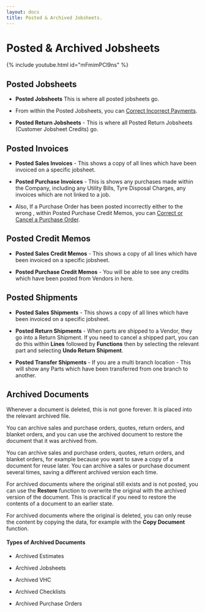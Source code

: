 ```yaml
---
layout: docs
title: Posted & Archived Jobsheets.
---
```


#   Posted & Archived Jobsheets 

{% include youtube.html id="mFmimPCl9ns" %}

##  Posted Jobsheets 

*   **Posted Jobsheets** This is where all posted jobsheets go. 
-   From within the Posted Jobsheets, you can [Correct Incorrect Payments](https://docs.garagehive.co.uk/docs/garagehive-jobsheets-incorrectpayment.html "Correct Incorrect Payments"). 

*   **Posted Return Jobsheets** - This is where all Posted Return Jobsheets (Customer Jobsheet Credits) go. 

##  Posted Invoices 

*   **Posted Sales Invoices** - This shows a copy of all lines which have been invoiced on a specific jobsheet. 

*   **Posted Purchase Invoices** - This is shows any purchases made within the Company, including any Utility Bills, Tyre Disposal Charges, any invoices which are not linked to a job. 

-   Also, If a Purchase Order has been posted incorrectly either to the wrong , within Posted Purchase Credit Memos, you can [Correct or Cancel a Purchase Order](https://docs.garagehive.co.uk/docs/garagehive-correct-or-cancel-a-purchase-order.html "Correct or Cancel a Purchase Order"). 

##  Posted Credit Memos 

*   **Posted Sales Credit Memos** - This shows a copy of all lines which have been invoiced on a specific jobsheet. 

*   **Posted Purchase Credit Memos** - You will be able to see any credits which have been posted from Vendors in here. 

##  Posted Shipments 

*   **Posted Sales Shipments** - This shows a copy of all lines which have been invoiced on a specific jobsheet. 

*   **Posted Return Shipments** - When parts are shipped to a Vendor, they go into a Return Shipment. If you need to cancel a shipped part, you can do this within **Lines** followed by **Functions** then by selecting the relevant part and selecting **Undo Return Shipment**. 

*   **Posted Transfer Shipments**   - If you are a multi branch location - This will show any Parts which have been transferred from one branch to another. 

##   Archived Documents 

Whenever a document is deleted, this is not gone forever. It is placed into the relevant archived file. 

You can archive sales and purchase orders, quotes, return orders, and blanket orders, and you can use the archived document to restore the document that it was archived from.

You can archive sales and purchase orders, quotes, return orders, and blanket orders, for example because you want to save a copy of a document for reuse later. You can archive a sales or purchase document several times, saving a different archived version each time.

For archived documents where the original still exists and is not posted, you can use the **Restore** function to overwrite the original with the archived version of the document. This is practical if you need to restore the contents of a document to an earlier state.

For archived documents where the original is deleted, you can only reuse the content by copying the data, for example with the **Copy Document** function.

####    Types of Archived Documents 

*   Archived Estimates 

*   Archived Jobsheets

*   Archived VHC

*   Archived Checklists 

*   Archived Purchase Orders 

